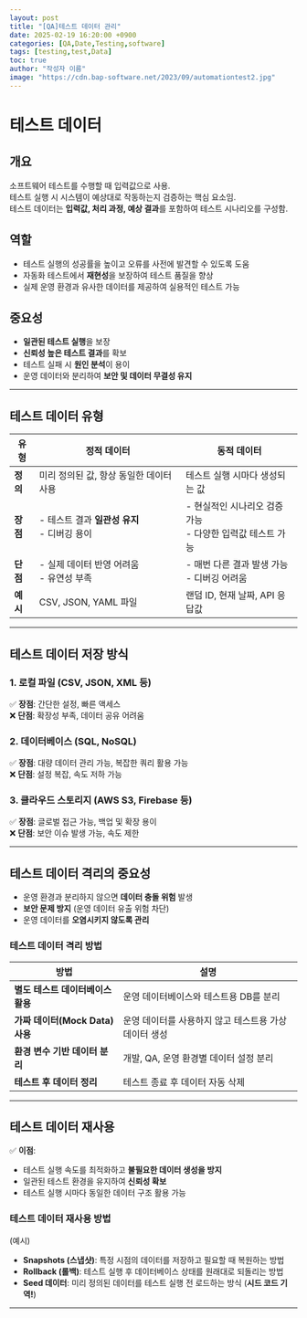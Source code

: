 ```yaml
---
layout: post
title: "[QA]테스트 데이터 관리"
date: 2025-02-19 16:20:00 +0900
categories: [QA,Date,Testing,software]
tags: [testing,test,Data]
toc: true
author: "작성자 이름"
image: "https://cdn.bap-software.net/2023/09/automationtest2.jpg"
---  
```


  # 테스트 데이터

## 개요
소프트웨어 테스트를 수행할 때 입력값으로 사용.  
테스트 실행 시 시스템이 예상대로 작동하는지 검증하는 핵심 요소임.  
테스트 데이터는 **입력값, 처리 과정, 예상 결과**를 포함하여 테스트 시나리오를 구성함.

  
## 역할
- 테스트 실행의 성공률을 높이고 오류를 사전에 발견할 수 있도록 도움
- 자동화 테스트에서 **재현성**을 보장하여 테스트 품질을 향상
- 실제 운영 환경과 유사한 데이터를 제공하여 실용적인 테스트 가능

  
## 중요성
- **일관된 테스트 실행**을 보장
- **신뢰성 높은 테스트 결과**를 확보
- 테스트 실패 시 **원인 분석**이 용이
- 운영 데이터와 분리하여 **보안 및 데이터 무결성 유지**

  
---

## 테스트 데이터 유형

| 유형         | 정적 데이터                                      | 동적 데이터                                      |
|------------|---------------------------------|---------------------------------|
| **정의**       | 미리 정의된 값, 항상 동일한 데이터 사용 | 테스트 실행 시마다 생성되는 값 |
| **장점**       | - 테스트 결과 **일관성 유지**<br>- 디버깅 용이 | - 현실적인 시나리오 검증 가능<br>- 다양한 입력값 테스트 가능 |
| **단점**       | - 실제 데이터 반영 어려움<br>- 유연성 부족 | - 매번 다른 결과 발생 가능<br>- 디버깅 어려움 |
| **예시**       | CSV, JSON, YAML 파일 | 랜덤 ID, 현재 날짜, API 응답값 |

---

## 테스트 데이터 저장 방식

### 1. 로컬 파일 (CSV, JSON, XML 등)
✅ **장점**: 간단한 설정, 빠른 액세스  
❌ **단점**: 확장성 부족, 데이터 공유 어려움

### 2. 데이터베이스 (SQL, NoSQL)
✅ **장점**: 대량 데이터 관리 가능, 복잡한 쿼리 활용 가능  
❌ **단점**: 설정 복잡, 속도 저하 가능

### 3. 클라우드 스토리지 (AWS S3, Firebase 등)
✅ **장점**: 글로벌 접근 가능, 백업 및 확장 용이  
❌ **단점**: 보안 이슈 발생 가능, 속도 제한

---

## 테스트 데이터 격리의 중요성
- 운영 환경과 분리하지 않으면 **데이터 충돌 위험** 발생
- **보안 문제 방지** (운영 데이터 유출 위험 차단)
- 운영 데이터를 **오염시키지 않도록 관리**

### **테스트 데이터 격리 방법**

| 방법                          | 설명                                         |
|-----------------------------|--------------------------------------------|
| **별도 테스트 데이터베이스 활용** | 운영 데이터베이스와 테스트용 DB를 분리         |
| **가짜 데이터(Mock Data) 사용** | 운영 데이터를 사용하지 않고 테스트용 가상 데이터 생성 |
| **환경 변수 기반 데이터 분리**   | 개발, QA, 운영 환경별 데이터 설정 분리        |
| **테스트 후 데이터 정리**       | 테스트 종료 후 데이터 자동 삭제              |

---

## 테스트 데이터 재사용
✅ **이점**:
- 테스트 실행 속도를 최적화하고 **불필요한 데이터 생성을 방지**
- 일관된 테스트 환경을 유지하여 **신뢰성 확보**
- 테스트 실행 시마다 동일한 데이터 구조 활용 가능

### **테스트 데이터 재사용 방법**  
(예시)

- **Snapshots (스냅샷)**: 특정 시점의 데이터를 저장하고 필요할 때 복원하는 방법
- **Rollback (롤백)**: 테스트 실행 후 데이터베이스 상태를 원래대로 되돌리는 방법
- **Seed 데이터**: 미리 정의된 데이터를 테스트 실행 전 로드하는 방식 (**시드 코드 기역!**)

---


